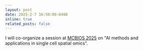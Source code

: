```yaml
---
layout: post
date: 2025-2-7 16:50:00-0400
inline: true
related_posts: false
---
```


I will co-organize a session at [MCBIOS 2025](https://2025.mcbios.com/) on "AI methods and applications in single cell spatial omics".
